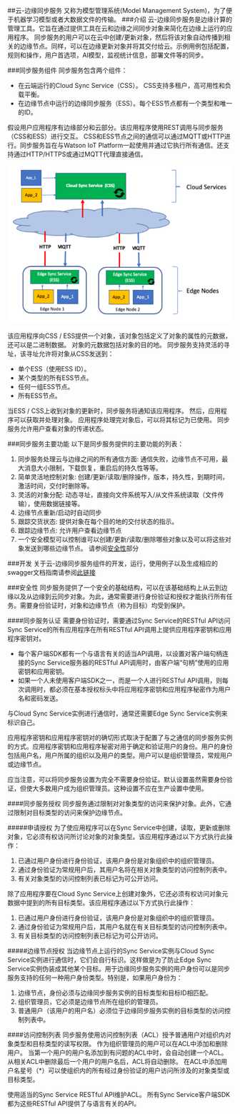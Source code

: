 ##云-边缘同步服务
又称为模型管理系统(Model Management System)，为了便于机器学习模型或者大数据文件的传输。
###介绍
云-边缘同步服务是边缘计算的管理工具。它旨在通过提供工具在云和边缘之间同步对象来简化在边缘上运行的应用程序。
同步服务的用户可以在云中创建/更新对象，然后将该对象自动传播到相关的边缘节点。同样，可以在边缘更新对象并将其交付给云。示例用例包括配置，规则和操作，用户首选项，AI模型，监视统计信息，部署文件等的同步。

###同步服务组件
同步服务包含两个组件：

* 在云端运行的Cloud Sync Service（CSS）。 CSS支持多租户，高可用性和负载平衡。
* 在边缘节点中运行的边缘同步服务（ESS）。每个ESS节点都有一个类型和唯一的ID。

假设用户应用程序有边缘部分和云部分。该应用程序使用REST调用与同步服务（CSS和ESS）进行交互。 
CSS和ESS节点之间的通信可以通过MQTT或HTTP进行。同步服务旨在与Watson IoT Platform一起使用并通过它执行所有通信。还支持通过HTTP/HTTPS或通过MQTT代理直接通信。

![MMS](../assets/mms.png)

该应用程序向CSS / ESS提供一个对象，该对象包括定义了对象的属性的元数据，还可以是二进制数据。 对象的元数据包括对象的目的地。 
同步服务支持灵活的寻址，该寻址允许将对象从CSS发送到：

- 单个ESS（使用ESS ID）。
- 某个类型的所有ESS节点。
- 任何一组ESS节点。
- 所有ESS节点。

当ESS / CSS上收到对象的更新时，同步服务将通知该应用程序。 
然后，应用程序可以获取并处理对象。 应用程序处理完对象后，可以将其标记为已使用。 同步服务允许用户查看对象的传递状态。

###同步服务主要功能
以下是同步服务提供的主要功能的列表：
1. 同步服务处理云与边缘之间的所有通信方面:
   通信失败，边缘节点不可用，最大消息大小限制，下载恢复，重启后的持久性等等。
2. 简单灵活地控制对象:
   创建/更新/读取/删除操作，版本，持久性，到期时间，激活时间，交付时删除等。
3. 灵活的对象分配:
   动态寻址，直接向文件系统写入/从文件系统读取（文件传输），使用数据链接等。
4. 边缘节点重新/启动时自动同步
5. 跟踪交货状态:
   提供对象在每个目的地的交付状态的指示。
6. 跟踪边缘节点:
   允许用户查看边缘节点
7. 一个安全模型可以控制谁可以创建/更新/读取/删除哪些对象以及可以将这些对象发送到哪些边缘节点。
   请参阅[安全性](#安全性)部分

###开发
关于云-边缘同步服务组件的开发，运行，使用例子以及生成相应的swagger文档指南请参阅[此链接](https://github.com/open-horizon/edge-sync-service)

###安全性
同步服务提供了一个安全的基础结构，可以在该基础结构上从云到边缘以及从边缘到云同步对象。为此，通常需要进行身份验证和授权才能执行所有任务。需要身份验证时，对象和边缘节点（称为目标）均受到保护。

####同步服务认证
需要身份验证时，需要通过Sync Service的RESTful API访问Sync Service的所有应用程序在所有RESTful API调用上提供应用程序密钥和应用程序密钥对。
* 每个客户端SDK都有一个与语言有关的适当API调用，以设置对客户端句柄连接的Sync Service服务器的RESTful API调用时，由客户端“句柄”使用的应用密钥和应用密钥。
* 如果一个人未使用客户端SDK之一，而是一个人进行RESTful API调用，则每次调用时，都必须在基本授权标头中将应用程序密钥和应用程序秘密作为用户名和密码发送。

与Cloud Sync Service实例进行通信时，通常还需要Edge Sync Service实例来标识自己。

应用程序密钥和应用程序密钥对的确切形式取决于配置了与之通信的同步服务实例的方式。应用程序密钥和应用程序秘密对用于确定和验证用户的身份。用户的身份包括用户名，用户所属的组织以及用户的类型。用户可以是组织管理员，常规用户或边缘节点。

应当注意，可以将同步服务设置为完全不需要身份验证。默认设置虽然需要身份验证，但使大多数用户成为组织管理员。这种设置不应在生产设置中使用。

####同步服务授权
同步服务通过限制对对象类型的访问来保护对象。此外，它通过限制对目标类型的访问来保护边缘节点。

#####申请授权
为了使应用程序可以在Sync Service中创建，读取，更新或删除对象，它必须有权访问所讨论对象的对象类型。该应用程序通过以下方式执行此操作：
1. 已通过用户身份进行身份验证，该用户身份是对象组织中的组织管理员。
2. 通过身份验证为常规用户后，其用户名将在相关对象类型的访问控制列表中。
3. 有关对象类型的访问控制列表已标记为可公开访问。

除了应用程序要在Cloud Sync Service上创建对象外，它还必须有权访问对象元数据中提到的所有目标类型。该应用程序通过以下方式执行此操作：
1. 已通过用户身份进行身份验证，该用户身份是对象组织中的组织管理员。
2. 通过身份验证为常规用户后，其用户名就在有关目标类型的访问控制列表中。
3. 有关目标类型的访问控制列表已标记为可公开访问。

#####边缘节点授权
当边缘节点上运行的Sync Service实例与Cloud Sync Service实例进行通信时，它们会自行标识。这样做是为了防止Edge Sync Service实例伪装成其他某个目标。用于边缘同步服务实例的用户身份可以是同步服务支持的任何一种用户身份类型。特别是，如果用户身份为：
1. 边缘节点，身份必须与边缘同步服务实例的目标类型和目标ID相匹配。
2. 组织管理员，它必须是边缘节点所在组织的管理员。
3. 普通用户（该用户的用户名）必须位于边缘同步服务实例的目标类型的访问控制列表中。

####访问控制列表
同步服务使用访问控制列表（ACL）授予普通用户对组织内对象类型和目标类型的读写权限。 作为组织管理员的用户可以在ACL中添加和删除用户。 
当第一个用户的用户名添加到有问题的ACL中时，会自动创建一个ACL。从相关ACL中删除最后一个用户的用户名后，ACL将自动删除。 在ACL中添加用户名星号（*）可以使组织内的所有经过身份验证的用户访问所涉及的对象类型或目标类型。

使用适当的Sync Service RESTful API维护ACL。 所有Sync Service客户端SDK都为这些RESTful API提供了与语言有关的API。